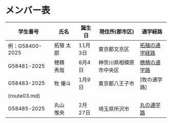 # メンバー表

|学生番号|氏名|誕生日|現住所(郡市区)|通学経路|
|---|---|---|---|---|
|例：G58400-2025|拓殖 太郎|11月3日|東京都文京区|[拓殖の通学経路](route00.md)|
|G58481-2025|穂積　秀哉|8月4日|神奈川県相模原市中央区| [穂積の通学路](route02.md)|
|G58483-2025|牧 優斗|1月9日|東京都八王子市 | [牧の通学路]
(route03.md)|
|G58485-2025|丸山　惟央|2月27日|埼玉県所沢市 | [丸の通学路](route04.md)|

